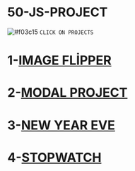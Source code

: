 
# 50-JS-PROJECT



![#f03c15](https://via.placeholder.com/15/f03c15/000000?text=+) `CLICK ON PROJECTS`




1-[IMAGE FLİPPER](https://fuzzlex.github.io/50-JS-PROJECT/Image_Flipper)  <br/>
=======

2-[MODAL PROJECT](https://fuzzlex.github.io/50-JS-PROJECT/Modal__project)  <br/>
=======


3-[NEW YEAR EVE](https://fuzzlex.github.io/50-JS-PROJECT/New_year_eve)  <br/>
=======

4-[STOPWATCH](https://fuzzlex.github.io/50-JS-PROJECT/Stopwatch)  <br/>
=======

